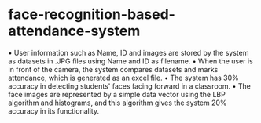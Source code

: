 # face-recognition-based-attendance-system

•	User information such as Name, ID and images are stored by the system as datasets in .JPG files using Name and ID as filename. 
•	When the user is in front of the camera, the system compares datasets and marks attendance, which is generated as an excel file. 
•	The system has 30% accuracy in detecting students' faces facing forward in a classroom. 
•	The face images are represented by a simple data vector using the LBP algorithm and histograms, and this algorithm gives the system 20% accuracy in its functionality.
